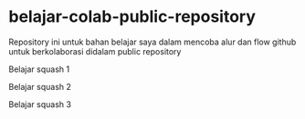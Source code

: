 # belajar-colab-public-repository
Repository ini untuk bahan belajar saya dalam mencoba alur dan flow github untuk berkolaborasi didalam public repository

Belajar squash 1

Belajar squash 2

Belajar squash 3


